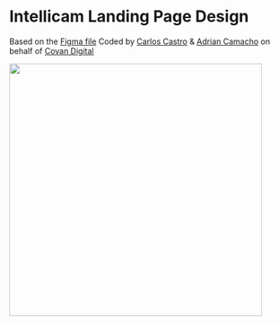 # Intellicam Landing Page Design
Based on the [Figma file](https://www.figma.com/file/pt7czu0U38C7gBKSmb0N1x/Intellicam---Landing-page-template-(Community)?node-id=4%3A26&t=Bg5krW6zJybcd69S-0)
Coded by [Carlos Castro](https://github.com/carloscastromx/) & [Adrian Camacho](https://github.com/AdrianCamachoA/) on behalf of [Covan Digital](https://covan.digital/en/)

<img src="https://covan.digital/wp-content/uploads/2022/09/covan-digital.svg" width="450"/>
